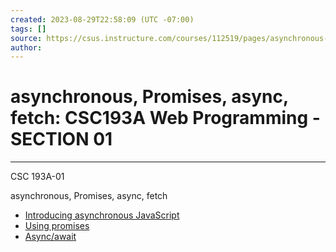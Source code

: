 ```yaml
---
created: 2023-08-29T22:58:09 (UTC -07:00)
tags: []
source: https://csus.instructure.com/courses/112519/pages/asynchronous-promises-async-fetch?module_item_id=5711771
author:
---
```


# asynchronous, Promises, async, fetch: CSC193A Web Programming - SECTION 01

---

CSC 193A-01

asynchronous, Promises, async, fetch

- [Introducing asynchronous JavaScript](https://developer.mozilla.org/en-US/docs/Learn/JavaScript/Asynchronous/Introducing)
- [Using promises](https://developer.mozilla.org/en-US/docs/Web/JavaScript/Guide/Using_promises)
- [Async/await](https://javascript.info/async-await)
